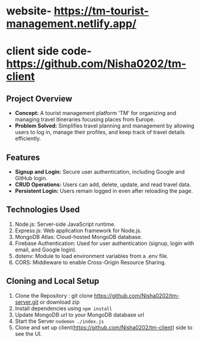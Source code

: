 # website- https://tm-tourist-management.netlify.app/
# client side code- https://github.com/Nisha0202/tm-client

## Project Overview
- **Concept:** A tourist management platform 'TM' for organizing and managing travel itineraries focusing places from Europe.
- **Problem Solved:** Simplifies travel planning and management by allowing users to log in, manage their profiles, and keep track of travel details efficiently.

## Features
- **Signup and Login:** Secure user authentication, including Google and GitHub login.
- **CRUD Operations:** Users can add, delete, update, and read travel data.
- **Persistent Login:** Users remain logged in even after reloading the page.

## Technologies Used
1. Node.js: Server-side JavaScript runtime.
2. Express.js: Web application framework for Node.js.
3. MongoDB Atlas: Cloud-hosted MongoDB database.
4. Firebase Authentication: Used for user authentication (signup, login with email, and Google login).
5. dotenv: Module to load environment variables from a .env file.
6. CORS: Middleware to enable Cross-Origin Resource Sharing.

## Cloning and Local Setup
1. Clone the Repository : git clone https://github.com/Nisha0202/tm-server.git or download zip
2. Install dependencies using `npm install`
3. Update MongoDB url to your MongoDB database url
4. Start the Server `nodemon ./index.js`
5. Clone and set up client(https://github.com/Nisha0202/tm-client) side to see the UI.

